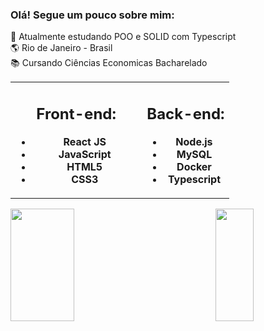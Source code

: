 ### Olá! Segue um pouco sobre mim:
🚀 Atualmente estudando POO e SOLID com Typescript<br>
🌎 Rio de Janeiro - Brasil<br>
📚 Cursando Ciências Economicas Bacharelado<br>




<table align='center'>
  <tbody>
    <tr>
      <td align="center" width="60%">
         <div>

   ## **Front-end:**

   -   **React JS**
   -   **JavaScript**
   -   **HTML5**
   -   **CSS3**

</div>
      </td>
      <td align="center" width="40%">
         
<div>

   ## **Back-end:**

   -   **Node.js**
   -   **MySQL**
   -   **Docker**
   -   **Typescript**
  
</div>
              </td>
   </tr>
    
  </tbody>
</table>

<img src="https://github-readme-stats.vercel.app/api?username=renatoHSL&show_icons=true&theme=tokyonight&count_private=true" width="45%" height="180em" align="left">
<img src="https://github-readme-stats.vercel.app/api/top-langs/?username=renatoHSL&layout=compact&theme=tokyonight" width="35%" height="180em" align="right">



